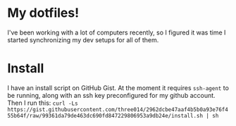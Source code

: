 # My dotfiles!
I've been working with a lot of computers recently, so I figured it was time I started synchronizing my dev setups for all of them.

# Install
I have an install script on GitHub Gist. At the moment it requires `ssh-agent` to be running, along with an ssh key preconfigured for my github account.
Then I run this:
`curl -Ls https://gist.githubusercontent.com/three014/2962dcbe47aaf4b5b0a93e76f455b64f/raw/99361da79de463dc690fd847229806953a9db24e/install.sh | sh`
